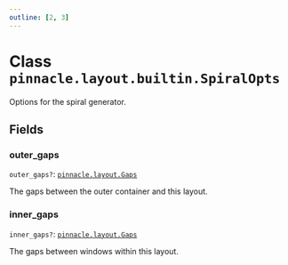 ```yaml
---
outline: [2, 3]
---
```


# Class `pinnacle.layout.builtin.SpiralOpts`


Options for the spiral generator.

## Fields

### outer_gaps <Badge type="danger" text="nullable" />

`outer_gaps?`: <code><a href="/lua-reference/0.1.0-alpha.2/aliases/pinnacle.layout.Gaps">pinnacle.layout.Gaps</a></code>

The gaps between the outer container and this layout.

### inner_gaps <Badge type="danger" text="nullable" />

`inner_gaps?`: <code><a href="/lua-reference/0.1.0-alpha.2/aliases/pinnacle.layout.Gaps">pinnacle.layout.Gaps</a></code>

The gaps between windows within this layout.


